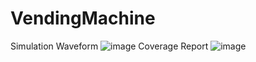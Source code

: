 # VendingMachine
Simulation Waveform
![image](https://github.com/Nitinyk/VendingMachine/assets/148617882/0bb5eeaa-8a0e-49cc-a9ba-e796ec3b1368)
Coverage Report
![image](https://github.com/Nitinyk/VendingMachine/assets/148617882/6b8a3f5a-f71c-4e70-aacb-4556b9a2aab0)
